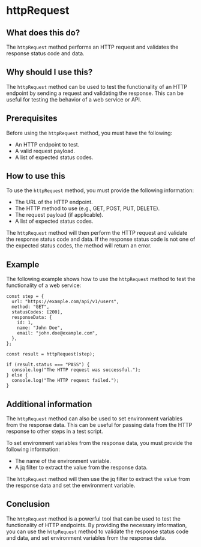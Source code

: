 
  
   # **httpRequest**

## What does this do?

The `httpRequest` method performs an HTTP request and validates the response status code and data.

## Why should I use this?

The `httpRequest` method can be used to test the functionality of an HTTP endpoint by sending a request and validating the response. This can be useful for testing the behavior of a web service or API.

## Prerequisites

Before using the `httpRequest` method, you must have the following:

* An HTTP endpoint to test.
* A valid request payload.
* A list of expected status codes.

## How to use this

To use the `httpRequest` method, you must provide the following information:

* The URL of the HTTP endpoint.
* The HTTP method to use (e.g., GET, POST, PUT, DELETE).
* The request payload (if applicable).
* A list of expected status codes.

The `httpRequest` method will then perform the HTTP request and validate the response status code and data. If the response status code is not one of the expected status codes, the method will return an error.

## Example

The following example shows how to use the `httpRequest` method to test the functionality of a web service:

```
const step = {
  url: "https://example.com/api/v1/users",
  method: "GET",
  statusCodes: [200],
  responseData: {
    id: 1,
    name: "John Doe",
    email: "john.doe@example.com",
  },
};

const result = httpRequest(step);

if (result.status === "PASS") {
  console.log("The HTTP request was successful.");
} else {
  console.log("The HTTP request failed.");
}
```

## Additional information

The `httpRequest` method can also be used to set environment variables from the response data. This can be useful for passing data from the HTTP response to other steps in a test script.

To set environment variables from the response data, you must provide the following information:

* The name of the environment variable.
* A jq filter to extract the value from the response data.

The `httpRequest` method will then use the jq filter to extract the value from the response data and set the environment variable.

## Conclusion

The `httpRequest` method is a powerful tool that can be used to test the functionality of HTTP endpoints. By providing the necessary information, you can use the `httpRequest` method to validate the response status code and data, and set environment variables from the response data.
  
  